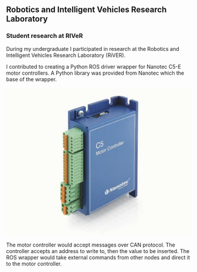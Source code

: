 ## Robotics and Intelligent Vehicles Research Laboratory 

### Student research at RIVeR

During my undergraduate I participated in research at the Robotics and Intelligent Vehicles Research Laboratory (RiVER).

I contributed to creating a Python ROS driver wrapper for Nanotec C5-E motor controllers. A Python library was provided from Nanotec which the base of the wrapper. 

<p style="text-align: center;"><img src="./img/nano_tech.png" width="550"/></p>

The motor controller would accept messages over CAN protocol. The controller accepts an address to write to, then the value to be inserted. The ROS wrapper would take external commands from other nodes and direct it to the motor controller. 


